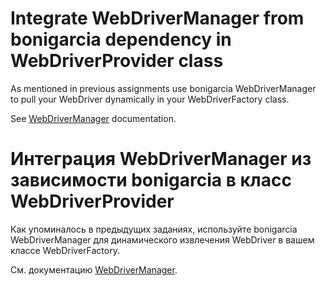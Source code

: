 # Integrate WebDriverManager from bonigarcia dependency in WebDriverProvider class

As mentioned in previous assignments use bonigarcia WebDriverManager to pull your WebDriver dynamically in your WebDriverFactory class.

See [WebDriverManager](https://github.com/bonigarcia/webdrivermanager/blob/master/README.md) documentation.


# Интеграция WebDriverManager из зависимости bonigarcia в класс WebDriverProvider

Как упоминалось в предыдущих заданиях, используйте bonigarcia WebDriverManager для динамического извлечения WebDriver в вашем классе WebDriverFactory.

См. документацию [WebDriverManager](https://github.com/bonigarcia/webdrivermanager/blob/master/README.md).
